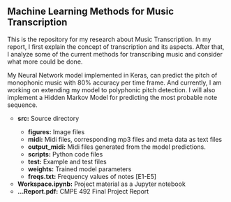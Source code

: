 ## Machine Learning Methods for Music Transcription

This is the repository for my research about Music Transcription. In my report, I first explain the concept of transcription and its aspects. After that, I analyze some of the current methods for transcribing music and consider what more could be done.

My Neural Network model implemented in Keras, can predict the pitch of monophonic music with 80% accuracy per time frame. And currently, I am working on extending my model to polyphonic pitch detection. I will also implement a Hidden Markov Model for predicting the most probable note sequence.

<ul style="list-style-type:circle">
<li><b>src:</b> Source directory</li>
	<ul style="list-style-type:circle">
	  <li><b>figures:</b> Image files</li>
	  <li><b>midi:</b> Midi files, corresponding mp3 files and meta data as text files</li>
	  <li><b>output_midi:</b> Midi files generated from the model predictions.</li>
	  <li><b>scripts:</b> Python code files</li>
	  <li><b>test:</b> Example and test files</li>
	  <li><b>weights:</b> Trained model parameters</li>
	  <li><b>freqs.txt:</b> Frequency values of notes [E1-E5]</li>
	</ul>
<li><b>Workspace.ipynb:</b> Project material as a Jupyter notebook</li>
<li><b>...Report.pdf:</b> CMPE 492 Final Project Report</li>
</ul>
